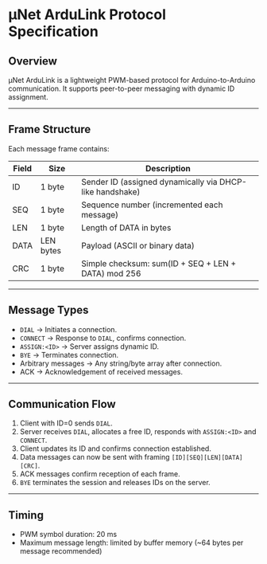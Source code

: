 # µNet ArduLink Protocol Specification

## Overview
µNet ArduLink is a lightweight PWM-based protocol for Arduino-to-Arduino communication. 
It supports peer-to-peer messaging with dynamic ID assignment.

---

## Frame Structure

Each message frame contains:

| Field | Size | Description |
|-------|------|-------------|
| ID    | 1 byte | Sender ID (assigned dynamically via DHCP-like handshake) |
| SEQ   | 1 byte | Sequence number (incremented each message) |
| LEN   | 1 byte | Length of DATA in bytes |
| DATA  | LEN bytes | Payload (ASCII or binary data) |
| CRC   | 1 byte | Simple checksum: sum(ID + SEQ + LEN + DATA) mod 256 |

---

## Message Types

- `DIAL` → Initiates a connection.
- `CONNECT` → Response to `DIAL`, confirms connection.
- `ASSIGN:<ID>` → Server assigns dynamic ID.
- `BYE` → Terminates connection.
- Arbitrary messages → Any string/byte array after connection.
- ACK → Acknowledgement of received messages.

---

## Communication Flow

1. Client with ID=0 sends `DIAL`.
2. Server receives `DIAL`, allocates a free ID, responds with `ASSIGN:<ID>` and `CONNECT`.
3. Client updates its ID and confirms connection established.
4. Data messages can now be sent with framing `[ID][SEQ][LEN][DATA][CRC]`.
5. ACK messages confirm reception of each frame.
6. `BYE` terminates the session and releases IDs on the server.

---

## Timing

- PWM symbol duration: 20 ms
- Maximum message length: limited by buffer memory (~64 bytes per message recommended)
